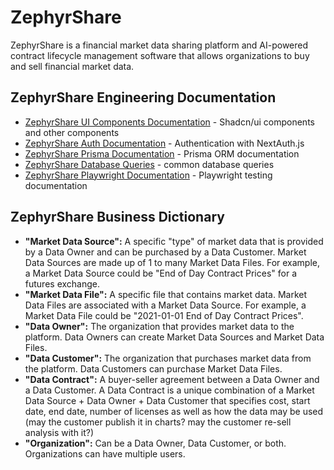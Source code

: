 # ZephyrShare

ZephyrShare is a financial market data sharing platform and AI-powered contract lifecycle management software that allows organizations to buy and sell financial market data.

## ZephyrShare Engineering Documentation

- [ZephyrShare UI Components Documentation](./components/COMPONENTS.md) - Shadcn/ui components and other components
- [ZephyrShare Auth Documentation](./lib/AUTH.md) - Authentication with NextAuth.js
- [ZephyrShare Prisma Documentation](./prisma/PRISMA.md) - Prisma ORM documentation
- [ZephyrShare Database Queries](./docs/QUERIES.md) - common database queries
- [ZephyrShare Playwright Documentation](./tests/PLAYWRIGHT.md) - Playwright testing documentation

## ZephyrShare Business Dictionary

- **"Market Data Source":** A specific "type" of market data that is provided by a Data Owner and can be purchased by a Data Customer. Market Data Sources are made up of 1 to many Market Data Files. For example, a Market Data Source could be "End of Day Contract Prices" for a futures exchange.
- **"Market Data File":** A specific file that contains market data. Market Data Files are associated with a Market Data Source. For example, a Market Data File could be "2021-01-01 End of Day Contract Prices".
- **"Data Owner":** The organization that provides market data to the platform. Data Owners can create Market Data Sources and Market Data Files.
- **"Data Customer":** The organization that purchases market data from the platform. Data Customers can purchase Market Data Files.
- **"Data Contract":** A buyer-seller agreement between a Data Owner and a Data Customer. A Data Contract is a unique combination of a Market Data Source + Data Owner + Data Customer that specifies cost, start date, end date, number of licenses as well as how the data may be used (may the customer publish it in charts? may the customer re-sell analysis with it?)
- **"Organization":** Can be a Data Owner, Data Customer, or both. Organizations can have multiple users.

